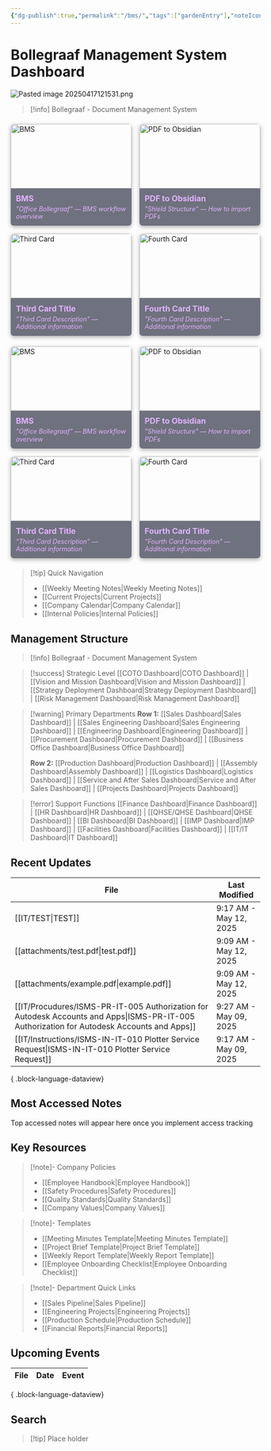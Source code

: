 ```yaml
---
{"dg-publish":true,"permalink":"/bms/","tags":["gardenEntry"],"noteIcon":"1"}
---
```


# Bollegraaf Management System Dashboard


![Pasted image 20250417121531.png](/img/user/attachments/Pasted%20image%2020250417121531.png)


> [!info] Bollegraaf - Document Management System

<div class="flashcard-grid grid-4">
  <div class="flashcard">
    <a href="/BMS">
      <div class="flashcard-image">
        <img 
        src="/img/OfficeBollegraaf.png" 
        alt="BMS">
      </div>
      <div class="flashcard-content">
        <h3>BMS</h3>
        <p>"Office Bollegraaf" — BMS workflow overview</p>
      </div>
    </a>
  </div>
  <div class="flashcard">
    <a href="/PDF-to-Obsidian">
      <div class="flashcard-image">
        <img src="/img/BRS_Shield.png" alt="PDF to Obsidian">
      </div>
      <div class="flashcard-content">
        <h3>PDF to Obsidian</h3>
        <p>"Shield Structure" — How to import PDFs</p>
      </div>
    </a>
  </div>
  <div class="flashcard">
    <a href="/Your-Third-Link">
      <div class="flashcard-image">
        <img src="/img/Your-Third-Image.png" alt="Third Card">
      </div>
      <div class="flashcard-content">
        <h3>Third Card Title</h3>
        <p>"Third Card Description" — Additional information</p>
      </div>
    </a>
  </div>
  <div class="flashcard">
    <a href="/Your-Fourth-Link">
      <div class="flashcard-image">
        <img src="/img/Your-Fourth-Image.png" alt="Fourth Card">
      </div>
      <div class="flashcard-content">
        <h3>Fourth Card Title</h3>
        <p>"Fourth Card Description" — Additional information</p>
      </div>
    </a>
  </div>
</div>
<style>
  /* Container sizing */
  .flashcard-grid {
    display: grid;
    grid-template-columns: repeat(auto-fill, minmax(220px, 1fr));
    gap: 1rem;
    margin: 1.5em auto;
    max-width: 1200px;
  }
  .grid-4 {
    grid-template-columns: repeat(4, 1fr);
  }
  /* Flashcard styling */
  .flashcard {
    position: relative;
    border-radius: 6px;
    box-shadow: 0 3px 8px rgba(0,0,0,0.3);
    transition: transform 0.3s ease;
    overflow: hidden;
    max-height: 240px; /* Control the maximum height */
  }
  .flashcard:hover {
    transform: translateY(-3px);
  }
  .flashcard a {
    color: inherit;
    text-decoration: none;
    display: block;
  }
  /* Image styling */
  .flashcard-image {
    position: relative;
    width: 100%;
    height: 130px; /* Fixed height for images */
    overflow: hidden;
  }
  .flashcard-image img {
    display: block;
    width: 100%;
    height: 100%;
    object-fit: cover; /* This ensures images cover the area without distortion */
    border-top-left-radius: 6px;
    border-top-right-radius: 6px;
  }
  /* Content styling */
  .flashcard-content {
    padding: 0.75em;
    background: rgba(18, 20, 42, 0.6); /* Cosmic Void @ 60% */
    color: #E0B2FF;                     /* Ethereal Glow */
  }
  .flashcard-content h3 {
    margin-top: 0;
    margin-bottom: 0.25em;
    font-size: 1rem;
  }
  .flashcard-content p {
    margin: 0;
    font-style: italic;
    font-size: 0.8rem;
    line-height: 1.2;
  }
  /* Responsive adjustments */
  @media (max-width: 1200px) {
    .grid-4 {
      grid-template-columns: repeat(2, 1fr);
    }
  }
  @media (max-width: 768px) {
    .grid-4 {
      grid-template-columns: 1fr;
    }
  }
</style>

<div class="flashcard-grid grid-4">
  <div class="flashcard">
    <a href="/BMS">
      <div class="flashcard-image">
        <img 
        src="/img/OfficeBollegraaf.png" 
        alt="BMS">
      </div>
      <div class="flashcard-content">
        <h3>BMS</h3>
        <p>"Office Bollegraaf" — BMS workflow overview</p>
      </div>
    </a>
  </div>
  <div class="flashcard">
    <a href="/PDF-to-Obsidian">
      <div class="flashcard-image">
        <img src="/img/BRS_Shield.png" alt="PDF to Obsidian">
      </div>
      <div class="flashcard-content">
        <h3>PDF to Obsidian</h3>
        <p>"Shield Structure" — How to import PDFs</p>
      </div>
    </a>
  </div>
  <div class="flashcard">
    <a href="/Your-Third-Link">
      <div class="flashcard-image">
        <img src="/img/Your-Third-Image.png" alt="Third Card">
      </div>
      <div class="flashcard-content">
        <h3>Third Card Title</h3>
        <p>"Third Card Description" — Additional information</p>
      </div>
    </a>
  </div>
  <div class="flashcard">
    <a href="/Your-Fourth-Link">
      <div class="flashcard-image">
        <img src="/img/Your-Fourth-Image.png" alt="Fourth Card">
      </div>
      <div class="flashcard-content">
        <h3>Fourth Card Title</h3>
        <p>"Fourth Card Description" — Additional information</p>
      </div>
    </a>
  </div>
</div>
<style>
  /* Container sizing */
  .flashcard-grid {
    display: grid;
    grid-template-columns: repeat(auto-fill, minmax(220px, 1fr));
    gap: 1rem;
    margin: 1.5em auto;
    max-width: 1200px;
  }
  .grid-4 {
    grid-template-columns: repeat(4, 1fr);
  }
  /* Flashcard styling */
  .flashcard {
    position: relative;
    border-radius: 6px;
    box-shadow: 0 3px 8px rgba(0,0,0,0.3);
    transition: transform 0.3s ease;
    overflow: hidden;
    max-height: 240px; /* Control the maximum height */
  }
  .flashcard:hover {
    transform: translateY(-3px);
  }
  .flashcard a {
    color: inherit;
    text-decoration: none;
    display: block;
  }
  /* Image styling */
  .flashcard-image {
    position: relative;
    width: 100%;
    height: 130px; /* Fixed height for images */
    overflow: hidden;
  }
  .flashcard-image img {
    display: block;
    width: 100%;
    height: 100%;
    object-fit: cover; /* This ensures images cover the area without distortion */
    border-top-left-radius: 6px;
    border-top-right-radius: 6px;
  }
  /* Content styling */
  .flashcard-content {
    padding: 0.75em;
    background: rgba(18, 20, 42, 0.6); /* Cosmic Void @ 60% */
    color: #E0B2FF;                     /* Ethereal Glow */
  }
  .flashcard-content h3 {
    margin-top: 0;
    margin-bottom: 0.25em;
    font-size: 1rem;
  }
  .flashcard-content p {
    margin: 0;
    font-style: italic;
    font-size: 0.8rem;
    line-height: 1.2;
  }
  /* Responsive adjustments */
  @media (max-width: 1200px) {
    .grid-4 {
      grid-template-columns: repeat(2, 1fr);
    }
  }
  @media (max-width: 768px) {
    .grid-4 {
      grid-template-columns: 1fr;
    }
  }
</style>


> [!tip] Quick Navigation
> 
> - [[Weekly Meeting Notes\|Weekly Meeting Notes]]
> - [[Current Projects\|Current Projects]]
> - [[Company Calendar\|Company Calendar]]
> - [[Internal Policies\|Internal Policies]]
## Management Structure

> [!info] Bollegraaf - Document Management System

> [!success] Strategic Level [[COTO Dashboard\|COTO Dashboard]] | [[Vision and Mission Dashboard\|Vision and Mission Dashboard]] | [[Strategy Deployment Dashboard\|Strategy Deployment Dashboard]] | [[Risk Management Dashboard\|Risk Management Dashboard]]

> [!warning] Primary Departments **Row 1:** [[Sales Dashboard\|Sales Dashboard]] | [[Sales Engineering Dashboard\|Sales Engineering Dashboard]] | [[Engineering Dashboard\|Engineering Dashboard]] | [[Procurement Dashboard\|Procurement Dashboard]] | [[Business Office Dashboard\|Business Office Dashboard]]
> 
> **Row 2:** [[Production Dashboard\|Production Dashboard]] | [[Assembly Dashboard\|Assembly Dashboard]] | [[Logistics Dashboard\|Logistics Dashboard]] | [[Service and After Sales Dashboard\|Service and After Sales Dashboard]] | [[Projects Dashboard\|Projects Dashboard]]

> [!error] Support Functions [[Finance Dashboard\|Finance Dashboard]] | [[HR Dashboard\|HR Dashboard]] | [[QHSE/QHSE Dashboard\|QHSE Dashboard]] | [[BI Dashboard\|BI Dashboard]] | [[IMP Dashboard\|IMP Dashboard]] | [[Facilities Dashboard\|Facilities Dashboard]] | [[IT/IT Dashboard\|IT Dashboard]]

## Recent Updates
| File                                                                                                                                          | Last Modified          |
| --------------------------------------------------------------------------------------------------------------------------------------------- | ---------------------- |
| [[IT/TEST\|TEST]]                                                                                                                          | 9:17 AM - May 12, 2025 |
| [[attachments/test.pdf\|test.pdf]]                                                                                                         | 9:09 AM - May 12, 2025 |
| [[attachments/example.pdf\|example.pdf]]                                                                                                   | 9:09 AM - May 12, 2025 |
| [[IT/Procudures/ISMS-PR-IT-005 Authorization for Autodesk Accounts and Apps\|ISMS-PR-IT-005 Authorization for Autodesk Accounts and Apps]] | 9:27 AM - May 09, 2025 |
| [[IT/Instructions/ISMS-IN-IT-010 Plotter Service Request\|ISMS-IN-IT-010 Plotter Service Request]]                                         | 9:17 AM - May 09, 2025 |

{ .block-language-dataview}
## Most Accessed Notes

<p><span>Top accessed notes will appear here once you implement access tracking</span></p>

## Key Resources

> [!note]- Company Policies
> 
> - [[Employee Handbook\|Employee Handbook]]
> - [[Safety Procedures\|Safety Procedures]]
> - [[Quality Standards\|Quality Standards]]
> - [[Company Values\|Company Values]]

> [!note]- Templates
> 
> - [[Meeting Minutes Template\|Meeting Minutes Template]]
> - [[Project Brief Template\|Project Brief Template]]
> - [[Weekly Report Template\|Weekly Report Template]]
> - [[Employee Onboarding Checklist\|Employee Onboarding Checklist]]

> [!note]- Department Quick Links
> 
> - [[Sales Pipeline\|Sales Pipeline]]
> - [[Engineering Projects\|Engineering Projects]]
> - [[Production Schedule\|Production Schedule]]
> - [[Financial Reports\|Financial Reports]]

## Upcoming Events

| File | Date | Event |
| ---- | ---- | ----- |

{ .block-language-dataview}








## Search

> [!tip] Place holder